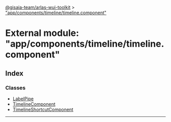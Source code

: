 [@gisaia-team/arlas-wui-toolkit](../README.md) > ["app/components/timeline/timeline.component"](../modules/_app_components_timeline_timeline_component_.md)

# External module: "app/components/timeline/timeline.component"

## Index

### Classes

* [LabelPipe](../classes/_app_components_timeline_timeline_component_.labelpipe.md)
* [TimelineComponent](../classes/_app_components_timeline_timeline_component_.timelinecomponent.md)
* [TimelineShortcutComponent](../classes/_app_components_timeline_timeline_component_.timelineshortcutcomponent.md)

---

